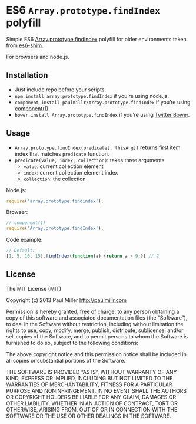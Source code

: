 # ES6 `Array.prototype.findIndex` polyfill

Simple ES6 [Array.prototype.findIndex](http://people.mozilla.org/%7Ejorendorff/es6-draft.html#sec-array.prototype.findindex) polyfill for older environments taken from [es6-shim](https://github.com/paulmillr/es6-shim).

For browsers and node.js.

## Installation
* Just include repo before your scripts.
* `npm install array.prototype.findIndex` if you’re using node.js.
* `component install paulmillr/Array.prototype.findIndex` if you’re using [component(1)](https://github.com/component/component).
* `bower install Array.prototype.findIndex` if you’re using [Twitter Bower](http://bower.io).


## Usage

* `Array.prototype.findIndex(predicate[, thisArg])` returns first item index that matches `predicate` function.
* `predicate(value, index, collection)`: takes three arguments
    * `value`: current collection element
    * `index`: current collection element index
    * `collection`: the collection

Node.js:

```javascript
require('array.prototype.findindex');
```

Browser:

```javascript
// component(1)
require('Array.prototype.findIndex');
```

Code example:

```javascript
// Default:
[1, 5, 10, 15].findIndex(function(a) {return a > 9;}) // 2
```

## License

The MIT License (MIT)

Copyright (c) 2013 Paul Miller <http://paulmillr.com>

Permission is hereby granted, free of charge, to any person obtaining a copy
of this software and associated documentation files (the “Software”), to deal
in the Software without restriction, including without limitation the rights
to use, copy, modify, merge, publish, distribute, sublicense, and/or sell
copies of the Software, and to permit persons to whom the Software is
furnished to do so, subject to the following conditions:

The above copyright notice and this permission notice shall be included in
all copies or substantial portions of the Software.

THE SOFTWARE IS PROVIDED “AS IS”, WITHOUT WARRANTY OF ANY KIND, EXPRESS OR
IMPLIED, INCLUDING BUT NOT LIMITED TO THE WARRANTIES OF MERCHANTABILITY,
FITNESS FOR A PARTICULAR PURPOSE AND NONINFRINGEMENT. IN NO EVENT SHALL THE
AUTHORS OR COPYRIGHT HOLDERS BE LIABLE FOR ANY CLAIM, DAMAGES OR OTHER
LIABILITY, WHETHER IN AN ACTION OF CONTRACT, TORT OR OTHERWISE, ARISING FROM,
OUT OF OR IN CONNECTION WITH THE SOFTWARE OR THE USE OR OTHER DEALINGS IN
THE SOFTWARE.
